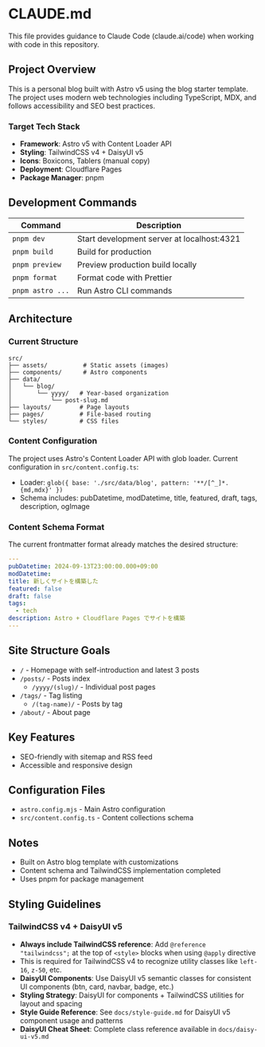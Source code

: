 # CLAUDE.md

This file provides guidance to Claude Code (claude.ai/code) when working with code in this repository.

## Project Overview

This is a personal blog built with Astro v5 using the blog starter template. The project uses modern web technologies including TypeScript, MDX, and follows accessibility and SEO best practices.

### Target Tech Stack

- **Framework**: Astro v5 with Content Loader API
- **Styling**: TailwindCSS v4 + DaisyUI v5
- **Icons**: Boxicons, Tablers (manual copy)
- **Deployment**: Cloudflare Pages
- **Package Manager**: pnpm

## Development Commands

| Command          | Description                                |
| ---------------- | ------------------------------------------ |
| `pnpm dev`       | Start development server at localhost:4321 |
| `pnpm build`     | Build for production                       |
| `pnpm preview`   | Preview production build locally           |
| `pnpm format`    | Format code with Prettier                  |
| `pnpm astro ...` | Run Astro CLI commands                     |

## Architecture

### Current Structure

```
src/
├── assets/          # Static assets (images)
├── components/      # Astro components
├── data/
│   └── blog/
│       └── yyyy/   # Year-based organization
│           └── post-slug.md
├── layouts/        # Page layouts
├── pages/          # File-based routing
└── styles/         # CSS files
```

### Content Configuration

The project uses Astro's Content Loader API with glob loader. Current configuration in `src/content.config.ts`:

- Loader: `glob({ base: './src/data/blog', pattern: '**/[^_]*.{md,mdx}' })`
- Schema includes: pubDatetime, modDatetime, title, featured, draft, tags, description, ogImage

### Content Schema Format

The current frontmatter format already matches the desired structure:

```yaml
---
pubDatetime: 2024-09-13T23:00:00.000+09:00
modDatetime:
title: 新しくサイトを構築した
featured: false
draft: false
tags:
  - tech
description: Astro + Cloudflare Pages でサイトを構築
---
```

## Site Structure Goals

- `/` - Homepage with self-introduction and latest 3 posts
- `/posts/` - Posts index
  - `/yyyy/(slug)/` - Individual post pages
- `/tags/` - Tag listing
  - `/(tag-name)/` - Posts by tag
- `/about/` - About page

## Key Features

- SEO-friendly with sitemap and RSS feed
- Accessible and responsive design

## Configuration Files

- `astro.config.mjs` - Main Astro configuration
- `src/content.config.ts` - Content collections schema

## Notes

- Built on Astro blog template with customizations
- Content schema and TailwindCSS implementation completed
- Uses pnpm for package management

## Styling Guidelines

### TailwindCSS v4 + DaisyUI v5

- **Always include TailwindCSS reference**: Add `@reference "tailwindcss";` at the top of `<style>` blocks when using `@apply` directive
- This is required for TailwindCSS v4 to recognize utility classes like `left-16`, `z-50`, etc.
- **DaisyUI Components**: Use DaisyUI v5 semantic classes for consistent UI components (btn, card, navbar, badge, etc.)
- **Styling Strategy**: DaisyUI for components + TailwindCSS utilities for layout and spacing
- **Style Guide Reference**: See `docs/style-guide.md` for DaisyUI v5 component usage and patterns
- **DaisyUI Cheat Sheet**: Complete class reference available in `docs/daisy-ui-v5.md`
